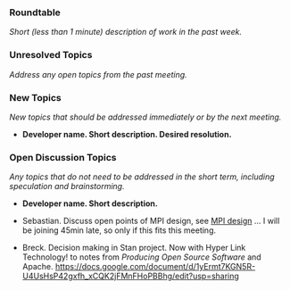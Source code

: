 ### Roundtable
_Short (less than 1 minute) description of work in the past week._


### Unresolved Topics
_Address any open topics from the past meeting._

### New Topics
_New topics that should be addressed immediately or by the next
meeting._

* __Developer name.  Short description.  Desired resolution.__

### Open Discussion Topics
_Any topics that do not need to be addressed in the short term,
including speculation and brainstorming._

* __Developer name.  Short description.__

* Sebastian. Discuss open points of MPI design, see [MPI design](https://github.com/stan-dev/stan/wiki/Parallelism-using-MPI-in-Stan) ... I will be joining 45min late, so only if this fits this meeting.

* Breck. Decision making in Stan project. Now with Hyper Link Technology! to notes from _Producing Open Source Software_ and Apache. https://docs.google.com/document/d/1yErmt7KGN5R-U4UsHsP42gxfh_xCQK2jFMnFHoPBBhg/edit?usp=sharing